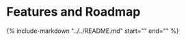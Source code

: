 # Features and Roadmap

{%
    include-markdown "../../README.md"
    start="<!--roadmap-start-->"
    end="<!--roadmap-end-->"
%}
